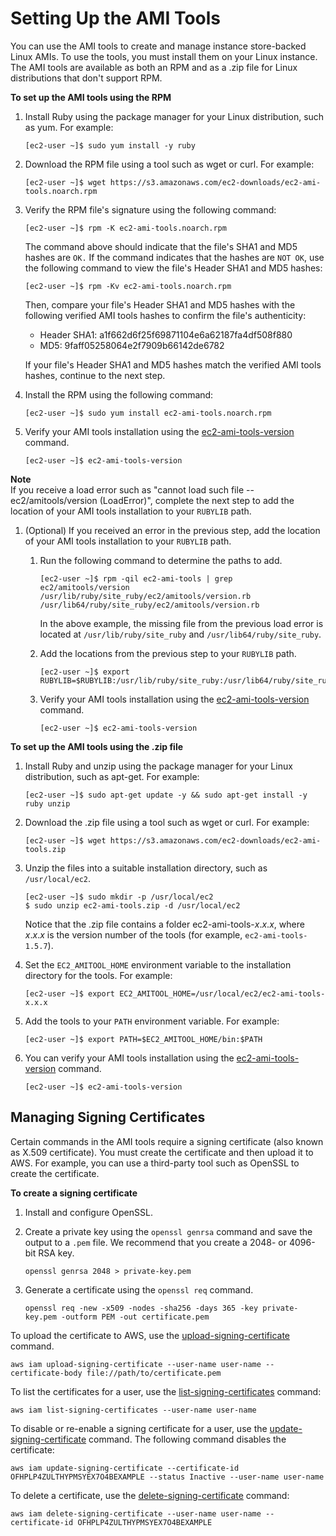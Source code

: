 # Setting Up the AMI Tools<a name="set-up-ami-tools"></a>

You can use the AMI tools to create and manage instance store\-backed Linux AMIs\. To use the tools, you must install them on your Linux instance\. The AMI tools are available as both an RPM and as a \.zip file for Linux distributions that don't support RPM\.

**To set up the AMI tools using the RPM**

1. Install Ruby using the package manager for your Linux distribution, such as yum\. For example:

   ```
   [ec2-user ~]$ sudo yum install -y ruby
   ```

1. Download the RPM file using a tool such as wget or curl\. For example:

   ```
   [ec2-user ~]$ wget https://s3.amazonaws.com/ec2-downloads/ec2-ami-tools.noarch.rpm
   ```

1. Verify the RPM file's signature using the following command:

   ```
   [ec2-user ~]$ rpm -K ec2-ami-tools.noarch.rpm
   ```

   The command above should indicate that the file's SHA1 and MD5 hashes are `OK.` If the command indicates that the hashes are `NOT OK`, use the following command to view the file's Header SHA1 and MD5 hashes:

   ```
   [ec2-user ~]$ rpm -Kv ec2-ami-tools.noarch.rpm
   ```

   Then, compare your file's Header SHA1 and MD5 hashes with the following verified AMI tools hashes to confirm the file's authenticity:
   + Header SHA1: a1f662d6f25f69871104e6a62187fa4df508f880
   + MD5: 9faff05258064e2f7909b66142de6782

   If your file's Header SHA1 and MD5 hashes match the verified AMI tools hashes, continue to the next step\.

1. Install the RPM using the following command:

   ```
   [ec2-user ~]$ sudo yum install ec2-ami-tools.noarch.rpm
   ```

1. Verify your AMI tools installation using the [ec2\-ami\-tools\-version](ami-tools-commands.md#ami-tools-version) command\.

   ```
   [ec2-user ~]$ ec2-ami-tools-version
   ```
**Note**  
If you receive a load error such as "cannot load such file \-\- ec2/amitools/version \(LoadError\)", complete the next step to add the location of your AMI tools installation to your `RUBYLIB` path\.

1. \(Optional\) If you received an error in the previous step, add the location of your AMI tools installation to your `RUBYLIB` path\.

   1. Run the following command to determine the paths to add\.

      ```
      [ec2-user ~]$ rpm -qil ec2-ami-tools | grep ec2/amitools/version
      /usr/lib/ruby/site_ruby/ec2/amitools/version.rb
      /usr/lib64/ruby/site_ruby/ec2/amitools/version.rb
      ```

      In the above example, the missing file from the previous load error is located at `/usr/lib/ruby/site_ruby` and `/usr/lib64/ruby/site_ruby`\.

   1. Add the locations from the previous step to your `RUBYLIB` path\.

      ```
      [ec2-user ~]$ export RUBYLIB=$RUBYLIB:/usr/lib/ruby/site_ruby:/usr/lib64/ruby/site_ruby
      ```

   1. Verify your AMI tools installation using the [ec2\-ami\-tools\-version](ami-tools-commands.md#ami-tools-version) command\.

      ```
      [ec2-user ~]$ ec2-ami-tools-version
      ```

**To set up the AMI tools using the \.zip file**

1. Install Ruby and unzip using the package manager for your Linux distribution, such as apt\-get\. For example:

   ```
   [ec2-user ~]$ sudo apt-get update -y && sudo apt-get install -y ruby unzip
   ```

1. Download the \.zip file using a tool such as wget or curl\. For example:

   ```
   [ec2-user ~]$ wget https://s3.amazonaws.com/ec2-downloads/ec2-ami-tools.zip
   ```

1. Unzip the files into a suitable installation directory, such as `/usr/local/ec2`\.

   ```
   [ec2-user ~]$ sudo mkdir -p /usr/local/ec2
   $ sudo unzip ec2-ami-tools.zip -d /usr/local/ec2
   ```

   Notice that the \.zip file contains a folder ec2\-ami\-tools\-*x*\.*x*\.*x*, where *x*\.*x*\.*x* is the version number of the tools \(for example, `ec2-ami-tools-1.5.7`\)\.

1. Set the `EC2_AMITOOL_HOME` environment variable to the installation directory for the tools\. For example:

   ```
   [ec2-user ~]$ export EC2_AMITOOL_HOME=/usr/local/ec2/ec2-ami-tools-x.x.x
   ```

1. Add the tools to your `PATH` environment variable\. For example:

   ```
   [ec2-user ~]$ export PATH=$EC2_AMITOOL_HOME/bin:$PATH
   ```

1. You can verify your AMI tools installation using the [ec2\-ami\-tools\-version](ami-tools-commands.md#ami-tools-version) command\.

   ```
   [ec2-user ~]$ ec2-ami-tools-version
   ```

## Managing Signing Certificates<a name="ami-tools-managing-certs"></a>

Certain commands in the AMI tools require a signing certificate \(also known as X\.509 certificate\)\. You must create the certificate and then upload it to AWS\. For example, you can use a third\-party tool such as OpenSSL to create the certificate\.

**To create a signing certificate**

1. Install and configure OpenSSL\.

1. Create a private key using the `openssl genrsa` command and save the output to a `.pem` file\. We recommend that you create a 2048\- or 4096\-bit RSA key\.

   ```
   openssl genrsa 2048 > private-key.pem
   ```

1. Generate a certificate using the `openssl req` command\.

   ```
   openssl req -new -x509 -nodes -sha256 -days 365 -key private-key.pem -outform PEM -out certificate.pem
   ```

To upload the certificate to AWS, use the [upload\-signing\-certificate](https://docs.aws.amazon.com/cli/latest/reference/iam/upload-signing-certificate.html) command\.

```
aws iam upload-signing-certificate --user-name user-name --certificate-body file://path/to/certificate.pem
```

To list the certificates for a user, use the [list\-signing\-certificates](https://docs.aws.amazon.com/cli/latest/reference/iam/list-signing-certificates.html) command:

```
aws iam list-signing-certificates --user-name user-name
```

To disable or re\-enable a signing certificate for a user, use the [update\-signing\-certificate](https://docs.aws.amazon.com/cli/latest/reference/iam/update-signing-certificate.html) command\. The following command disables the certificate:

```
aws iam update-signing-certificate --certificate-id OFHPLP4ZULTHYPMSYEX7O4BEXAMPLE --status Inactive --user-name user-name
```

To delete a certificate, use the [delete\-signing\-certificate](https://docs.aws.amazon.com/cli/latest/reference/iam/delete-signing-certificate.html) command:

```
aws iam delete-signing-certificate --user-name user-name --certificate-id OFHPLP4ZULTHYPMSYEX7O4BEXAMPLE
```
